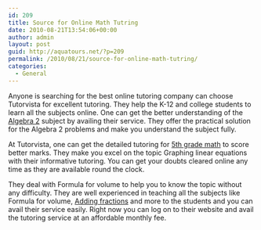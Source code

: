 ```yaml
---
id: 209
title: Source for Online Math Tutring
date: 2010-08-21T13:54:06+00:00
author: admin
layout: post
guid: http://aquatours.net/?p=209
permalink: /2010/08/21/source-for-online-math-tutring/
categories:
  - General
---
```

Anyone is searching for the best online tutoring company can choose Tutorvista for excellent tutoring. They help the K-12 and college students to learn all the subjects online. One can get the better understanding of the [Algebra 2](http://www.tutorvista.com/algebra-2-help) subject by availing their service. They offer the practical solution for the Algebra 2 problems and make you understand the subject fully.

At Tutorvista, one can get the detailed tutoring for [5th grade math](http://www.tutorvista.com/content/math/mathcontentgrade5.php) to score better marks. They make you excel on the topic Graphing linear equations with their informative tutoring. You can get your doubts cleared online any time as they are available round the clock.

They deal with Formula for volume to help you to know the topic without any difficulty. They are well experienced in teaching all the subjects like Formula for volume, [Adding fractions](http://www.tutorvista.com/how-to-add-fractions) and more to the students and you can avail their service easily. Right now you can log on to their website and avail the tutoring service at an affordable monthly fee.